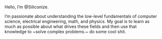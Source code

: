 Hello, I’m @Siliconize.

I’m passionate about understanding the low-level fundamentals of 
computer science, electrical engineering, math, and physics. My goal is to learn as much as possible about
what drives these fields and then use that knowledge to ~solve complex problems.~ do some cool shit.
